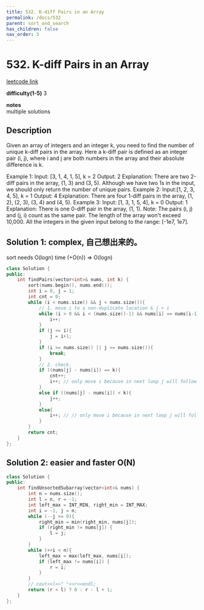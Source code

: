 ```yaml
---
title: 532. K-diff Pairs in an Array
permalink: /docs/532
parent: sort_and_search
has_children: false
nav_order: 3
---
```

# 532. K-diff Pairs in an Array
[leetcode link](https://leetcode.com/problems/k-diff-pairs-in-an-array/)

**difficulty(1-5)** 
3

**notes**   
multiple solutions

## Description
Given an array of integers and an integer k, you need to find the number of unique k-diff pairs in the array. Here a k-diff pair is defined as an integer pair (i, j), where i and j are both numbers in the array and their absolute difference is k.

Example 1:
Input: [3, 1, 4, 1, 5], k = 2
Output: 2
Explanation: There are two 2-diff pairs in the array, (1, 3) and (3, 5).
Although we have two 1s in the input, we should only return the number of unique pairs.
Example 2:
Input:[1, 2, 3, 4, 5], k = 1
Output: 4
Explanation: There are four 1-diff pairs in the array, (1, 2), (2, 3), (3, 4) and (4, 5).
Example 3:
Input: [1, 3, 1, 5, 4], k = 0
Output: 1
Explanation: There is one 0-diff pair in the array, (1, 1).
Note:
The pairs (i, j) and (j, i) count as the same pair.
The length of the array won't exceed 10,000.
All the integers in the given input belong to the range: [-1e7, 1e7].

## Solution 1: complex, 自己想出来的。
sort needs O(logn) time (+O(n)) => O(logn)

```c++
class Solution {
public:
    int findPairs(vector<int>& nums, int k) {
        sort(nums.begin(), nums.end());
        int i = 0, j = 1;
        int cnt = 0;
        while (i < nums.size() && j < nums.size()){
            // 1. move i to a non-duplicate location & j > i
            while (i > 0 && i < (nums.size()-1) && nums[i] == nums[i-1]) {
                i++;
            }
            if (j <= i){
                j = i+1;
            }
            if (i >= nums.size() || j >= nums.size()){
                break;
            }
            // 2. check. 
            if ((nums[j] - nums[i]) == k){
                cnt++;
                i++; // only move i because in next loop j will follow in step 1.
            }
            else if ((nums[j] - nums[i]) < k){
                j++;
            }
            else{
                i++; // // only move i because in next loop j will follow in step 1.
            }
        }
        return cnt;
    }
};
```

## Solution 2: easier and faster O(N)
```c++
class Solution {
public:
    int findUnsortedSubarray(vector<int>& nums) {
        int n = nums.size();
        int l = n, r = -1; 
        int left_max = INT_MIN, right_min = INT_MAX;
        int i = -1, j = n;
        while (--j >= 0){
            right_min = min(right_min, nums[j]);
            if (right_min != nums[j]) {
                l = j;
            }
        }
        while (++i < n){
            left_max = max(left_max, nums[i]);
            if (left_max != nums[i]) {
                r = i;
            }
        }
        // cout<<l<<" "<<r<<endl;
        return (r < l) ? 0 : r - l + 1;
    }
};
```

<!-- 
Default label
{: .label }

Blue label
{: .label .label-blue }

Stable
{: .label .label-green }

New release
{: .label .label-purple }

Coming soon
{: .label .label-yellow }

Deprecated
{: .label .label-red } -->

